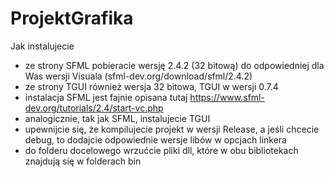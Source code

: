 # ProjektGrafika

Jak instalujecie
- ze strony SFML pobieracie wersję 2.4.2 (32 bitową) do odpowiedniej dla Was wersji Visuala (sfml-dev.org/download/sfml/2.4.2)
- ze strony TGUI również wersja 32 bitowa, TGUI w wersji 0.7.4
- instalacja SFML jest fajnie opisana tutaj https://www.sfml-dev.org/tutorials/2.4/start-vc.php
- analogicznie, tak jak SFML, instalujecie TGUI
- upewnijcie się, że kompilujecie projekt w wersji Release, a jeśli chcecie debug, to dodajcie odpowiednie wersje libów w opcjach linkera
- do folderu docelowego wrzućcie pliki dll, które w obu bibliotekach znajdują się w folderach bin
